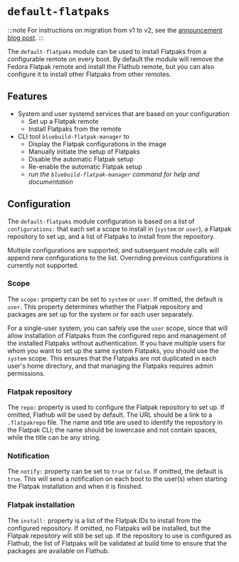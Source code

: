 # `default-flatpaks`

:::note
For instructions on migration from v1 to v2, see the [announcement blog post](/blog/default-flatpaks-v2).
:::

The `default-flatpaks` module can be used to install Flatpaks from a configurable remote on every boot. By default the module will remove the Fedora Flatpak remote and install the Flathub remote, but you can also configure it to install other Flatpaks from other remotes.

## Features

- System and user systemd services that are based on your configuration
  - Set up a Flatpak remote
  - Install Flatpaks from the remote
- CLI tool `bluebuild-flatpak-manager` to
  - Display the Flatpak configurations in the image
  - Manually initiate the setup of Flatpaks
  - Disable the automatic Flatpak setup
  - Re-enable the automatic Flatpak setup
  - _run the `bluebuild-flatpak-manager` command for help and documentation_

## Configuration

The `default-flatpaks` module configuration is based on a list of `configurations:` that each set a scope to install in (`system` or `user`), a Flatpak repository to set up, and a list of Flatpaks to install from the repository.

Multiple configurations are supported, and subsequent module calls will append new configurations to the list. Overriding previous configurations is currently not supported.

### Scope

The `scope:` property can be set to `system` or `user`. If omitted, the default is `user`. This property determines whether the Flatpak repository and packages are set up for the system or for each user separately.

For a single-user system, you can safely use the `user` scope, since that will allow installation of Flatpaks from the configured repo and management of the installed Flatpaks without authentication. If you have multiple users for whom you want to set up the same system Flatpaks, you should use the `system` scope. This ensures that the Flatpaks are not duplicated in each user's home directory, and that managing the Flatpaks requires admin permissions.

### Flatpak repository

The `repo:` property is used to configure the Flatpak repository to set up. If omitted, Flathub will be used by default. The URL should be a link to a `.flatpakrepo` file. The name and title are used to identify the repository in the Flatpak CLI; the name should be lowercase and not contain spaces, while the title can be any string.

### Notification

The `notify:` property can be set to `true` or `false`. If omitted, the default is `true`. This will send a notification on each boot to the user(s) when starting the Flatpak installation and when it is finished.

### Flatpak installation

The `install:` property is a list of the Flatpak IDs to install from the configured repository. If omitted, no Flatpaks will be installed, but the Flatpak repository will still be set up. If the repository to use is configured as Flathub, the list of Flatpaks will be validated at build time to ensure that the packages are available on Flathub.
